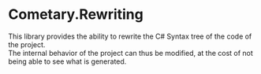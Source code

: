 ﻿# Cometary.Rewriting

This library provides the ability to rewrite the C# Syntax tree of the code of the project.  
The internal behavior of the project can thus be modified, at the cost of not being able
to see what is generated.